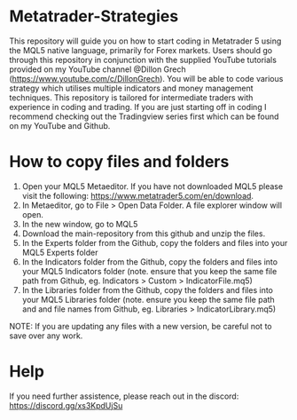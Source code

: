 # Metatrader-Strategies
This repository will guide you on how to start coding in Metatrader 5 using the MQL5 native language, primarily for Forex markets. Users should go through this repository in conjunction with the supplied YouTube tutorials provided on my YouTube channel @Dillon Grech (https://www.youtube.com/c/DillonGrech).
You will be able to code various strategy which utilises multiple indicators and money management techniques. This repository is tailored for intermediate traders with experience in coding and trading. If you are just starting off in coding I recommend checking out the Tradingview series first which can be found on my YouTube and Github.

# How to copy files and folders
1) Open your MQL5 Metaeditor. If you have not downloaded MQL5 please visit the following: https://www.metatrader5.com/en/download.
2) In Metaeditor, go to File > Open Data Folder. A file explorer window will open.
3) In the new window, go to MQL5 
4) Download the main-repository from this github and unzip the files. 
5) In the Experts folder from the Github, copy the folders and files into your MQL5 Experts folder
6) In the Indicators folder from the Github, copy the folders and files into your MQL5 Indicators folder (note. ensure that you keep the same file path from Github, eg. Indicators > Custom > IndicatorFile.mq5)
7) In the Libraries folder from the Github, copy the folders and files into your MQL5 Libraries folder (note. ensure you keep the same file path and and file names from Github, eg. Libraries > IndicatorLibrary.mq5)

NOTE: If you are updating any files with a new version, be careful not to save over any work. 

# Help
If you need further assistence, please reach out in the discord: https://discord.gg/xs3KpdUjSu
